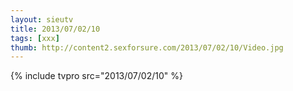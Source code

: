 ```yaml
--- 
layout: sieutv
title: 2013/07/02/10
tags: [xxx]
thumb: http://content2.sexforsure.com/2013/07/02/10/Video.jpg
---
```

{% include tvpro src="2013/07/02/10" %} 
